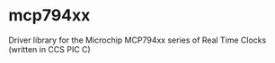 mcp794xx
========

Driver library for the Microchip MCP794xx series of Real Time Clocks (written in CCS PIC C)
